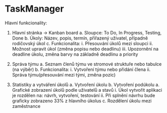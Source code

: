 # TaskManager
Hlavní funkcionality:
1.	Hlavní stránka → Kanban board 
a.	Sloupce: To Do, In Progress, Testing, Done
b.	Úkoly: Název, popis, termín, přiřazený uživatel, případně rodičovský úkol
c.	Funkcionalita:
i.	Přesouvání úkolů mezi sloupci
ii.	Možnost upravit úkol (změna popisu nebo deadlinu)
iii.	Upozornění na deadline úkolu, změna barvy na základně deadlinu a priority

2.	Správa týmu 
a.	Seznam členů týmu ve stromové struktuře nebo tabulce (na výběr)
b.	Funkcionalita:
i.	Vytvoření týmu nebo přidání člena
ii.	Správa týmu(přesouvání mezi tými, změna pozic)

3.	Statistiky a vytváření úkolů
a.	Vytvoření úkolu
b.	Vytvoření podúkolu
a.	Grafické zobrazení úkolů podle uživatelů a stavů
i.	Úkol vytvořit aplikaci je rozdělen na: návrh, vytvoření, testování
ii.	Při splnění návrhu bude graficky zobrazeno 33% z hlavního úkolus
c.	Rozdělení úkolu mezi zaměstnance
